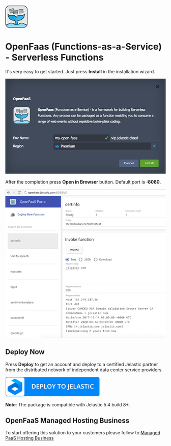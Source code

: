 ![OpenFaaS Logo](/images/openfaas-logo.png) 

# OpenFaas (Functions-as-a-Service) - Serverless Functions


It's very easy to get started. Just press __Install__ in the installation wizard.    

![OpenFaaS Install](/images/openfaas-installation-wizard.png) 

After the completion press __Open in Browser__ button. Default port is __:8080__.  

![OpenFaaS UI](/images/openfaas-ui.png) 

## Deploy Now

Press __Deploy__ to get an account and deploy to a certified Jelastic partner from the distributed network of independent data center service providers. 

[![Deploy](https://github.com/jelastic-jps/git-push-deploy/raw/master/images/deploy-to-jelastic.png)](https://jelastic.com/install-application/?manifest=https://raw.githubusercontent.com/jelastic-jps/openfaas/master/manifest.jps) 

**Note**: The package is compatible with Jelastic 5.4 build 8+. 

## OpenFaaS Managed Hosting Business

To start offering this solution to your customers please follow to [Managed PaaS Hosting Business](https://jelastic.com/apaas/)
